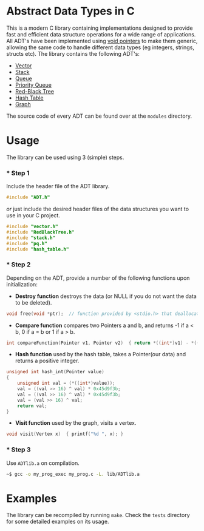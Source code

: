 # Abstract Data Types in C
This is a modern C library containing implementations designed to provide fast and efficient data structure operations for a wide range of applications. All ADT's have been implemented using [void pointers](https://www.geeksforgeeks.org/void-pointer-c-cpp/) to make them generic, allowing the same code to handle different data types (eg integers, strings, structs etc). The library contains the following ADT's:

* [Vector](https://github.com/pavlosdais/Abstract-Data-Types/tree/main/modules/Vector#readme)
* [Stack](https://github.com/pavlosdais/Abstract-Data-Types/tree/main/modules/Stack#readme)
* [Queue](https://github.com/pavlosdais/Abstract-Data-Types/tree/main/modules/Queue#readme)
* [Priority Queue](https://github.com/pavlosdais/Abstract-Data-Types/tree/main/modules/PriorityQueue#readme)
* [Red-Black Tree](https://github.com/pavlosdais/Abstract-Data-Types/tree/main/modules/RedBlackTree#readme)
* [Hash Table](https://github.com/pavlosdais/Abstract-Data-Types/tree/main/modules/HashTable#readme)
* [Graph](https://github.com/pavlosdais/Abstract-Data-Types/tree/main/modules/Graph#readme)

The source code of every ADT can be found over at the `modules` directory.

# Usage
The library can be used using 3 (simple) steps.

### * Step 1
Include the header file of the ADT library.
```c
#include "ADT.h"
```
*or* just include the desired header files of the data structures you want to use in your C project.
```c
#include "vector.h"
#include "RedBlackTree.h"
#include "stack.h"
#include "pq.h"
#include "hash_table.h"
```

### * Step 2
Depending on the ADT, provide a number of the following functions upon initialization:
- **Destroy function** destroys the data (or NULL if you do not want the data to be deleted).
```c
void free(void *ptr);  // function provided by <stdio.h> that deallocates the memory previously allocated.
```

- **Compare function** compares two Pointers a and b, and returns -1 if a < b, 0 if a = b or 1 if a > b.
```c
int compareFunction(Pointer v1, Pointer v2)  { return *((int*)v1) - *((int*)v2); }
```

- **Hash function** used by the hash table, takes a Pointer(our data) and returns a positive integer.
```c
unsigned int hash_int(Pointer value)
{
    unsigned int val = (*((int*)value));
    val = ((val >> 16) ^ val) * 0x45d9f3b;
    val = ((val >> 16) ^ val) * 0x45d9f3b;
    val = (val >> 16) ^ val;
    return val;
}
```

- **Visit function** used by the graph, visits a vertex.
```c
void visit(Vertex x)  { printf("%d ", x); }
```

### * Step 3
Use `ADTlib.a` on compilation.
```bash
~$ gcc -o my_prog_exec my_prog.c -L. lib/ADTlib.a
```

# Examples
The library can be recompiled by running `make`. Check the `tests` directory for some detailed examples on its usage.
